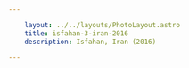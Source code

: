 ```yaml
---

    layout: ../../layouts/PhotoLayout.astro
    title: isfahan-3-iran-2016
    description: Isfahan, Iran (2016)

---
```

